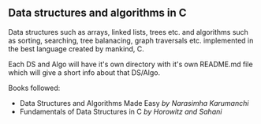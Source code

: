## Data structures and algorithms in C
Data structures such as arrays, linked lists, trees etc. and algorithms such as sorting, searching, tree balanacing, graph traversals etc. implemented in the best language created by mankind, C.  
  
Each DS and Algo will have it's own directory with it's own README.md file which will give a short info about that DS/Algo.  

Books followed:
- Data Structures and Algorithms Made Easy *by Narasimha Karumanchi*
- Fundamentals of Data Structures in C *by Horowitz and Sahani*

